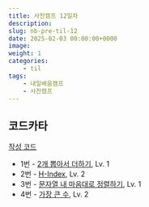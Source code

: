 ```yaml
---
title: 사전캠프 12일차
description:
slug: nb-pre-til-12
date: 2025-02-03 00:00:00+0000
image:
weight: 1
categories:
    - til
tags:
    - 내일배움캠프
    - 사전캠프
---
```


## 코드카타
[작성 코드](https://github.com/YOONLEEVERSE/REAL-algorithm/tree/main/yjh/2025/02/02)

* 1번 - [2개 뽑아서 더하기](https://school.programmers.co.kr/learn/courses/30/lessons/68644), Lv. 1
* 2번 - [H-Index](https://school.programmers.co.kr/learn/courses/30/lessons/42747), Lv. 2
* 3번 - [문자열 내 마음대로 정렬하기](https://school.programmers.co.kr/learn/courses/30/lessons/12915), Lv. 1
* 4번 - [가장 큰 수](https://school.programmers.co.kr/learn/courses/30/lessons/42746), Lv. 2